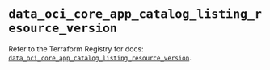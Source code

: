 # `data_oci_core_app_catalog_listing_resource_version`

Refer to the Terraform Registry for docs: [`data_oci_core_app_catalog_listing_resource_version`](https://registry.terraform.io/providers/oracle/oci/6.18.0/docs/data-sources/core_app_catalog_listing_resource_version).
